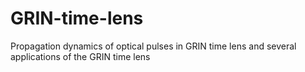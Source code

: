 # GRIN-time-lens
Propagation dynamics of optical pulses in GRIN time lens and several applications of the GRIN time lens

